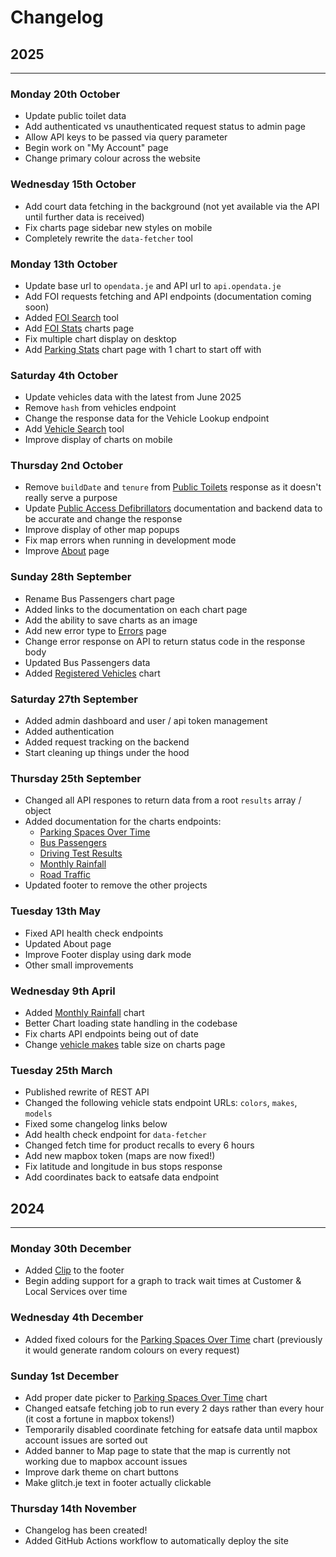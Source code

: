 # Changelog

## 2025
---
### Monday 20th October
* Update public toilet data
* Add authenticated vs unauthenticated request status to admin page
* Allow API keys to be passed via query parameter
* Begin work on "My Account" page 
* Change primary colour across the website

### Wednesday 15th October
* Add court data fetching in the background (not yet available via the API until further data is received)
* Fix charts page sidebar new styles on mobile
* Completely rewrite the `data-fetcher` tool

### Monday 13th October
* Update base url to `opendata.je` and API url to `api.opendata.je`
* Add FOI requests fetching and API endpoints (documentation coming soon)
* Added [FOI Search](/tools/foi-search) tool
* Add [FOI Stats](/charts/other/foi-stats) charts page
* Fix multiple chart display on desktop
* Add [Parking Stats](/charts/transport/parking-stats) chart page with 1 chart to start off with

### Saturday 4th October
* Update vehicles data with the latest from June 2025
* Remove `hash` from vehicles endpoint
* Change the response data for the Vehicle Lookup endpoint
* Add [Vehicle Search](/tools/vehicle-search) tool
* Improve display of charts on mobile

### Thursday 2nd October
* Remove `buildDate` and `tenure` from [Public Toilets](/docs/endpoints/toilets) response as it doesn't really serve a purpose
* Update [Public Access Defibrillators](/docs/endpoints/defibrillators) documentation and backend data to be accurate and change the response
* Improve display of other map popups
* Fix map errors when running in development mode
* Improve [About](/about) page

### Sunday 28th September
* Rename Bus Passengers chart page
* Added links to the documentation on each chart page
* Add the ability to save charts as an image
* Add new error type to [Errors](/docs/errors) page
* Change error response on API to return status code in the response body
* Updated Bus Passengers data
* Added [Registered Vehicles](/charts/transport/registered-vehicles) chart

### Saturday 27th September
* Added admin dashboard and user / api token management
* Added authentication
* Added request tracking on the backend
* Start cleaning up things under the hood

### Thursday 25th September
* Changed all API respones to return data from a root `results` array / object
* Added documentation for the charts endpoints:
  * [Parking Spaces Over Time](/docs/endpoints/charts/parking-over-time)
  * [Bus Passengers](/docs/endpoints/charts/bus-passengers)
  * [Driving Test Results](/docs/endpoints/charts/driving-test-results)
  * [Monthly Rainfall](/docs/endpoints/charts/monthly-rainfall)
  * [Road Traffic](/docs/endpoints/charts/road-traffic)
* Updated footer to remove the other projects

### Tuesday 13th May
* Fixed API health check endpoints
* Updated About page
* Improve Footer display using dark mode
* Other small improvements

### Wednesday 9th April
* Added [Monthly Rainfall](/charts/weather/monthly-rainfall) chart
* Better Chart loading state handling in the codebase
* Fix charts API endpoints being out of date
* Change [vehicle makes](/charts/transport/vehicle-makes) table size on charts page

### Tuesday 25th March
* Published rewrite of REST API
* Changed the following vehicle stats endpoint URLs: `colors`, `makes`, `models`
* Fixed some changelog links below
* Add health check endpoint for `data-fetcher` 
* Changed fetch time for product recalls to every 6 hours
* Add new mapbox token (maps are now fixed!)
* Fix latitude and longitude in bus stops response
* Add coordinates back to eatsafe data endpoint

## 2024
---
### Monday 30th December
* Added [Clip](https://clip.glitch.je) to the footer
* Begin adding support for a graph to track wait times at Customer & Local Services over time

### Wednesday 4th December
* Added fixed colours for the [Parking Spaces Over Time](/charts/transport/parking-over-time) chart (previously it would generate random colours on every request)

### Sunday 1st December
* Add proper date picker to [Parking Spaces Over Time](/charts/transport/parking-over-time) chart
* Changed eatsafe fetching job to run every 2 days rather than every hour (it cost a fortune in mapbox tokens!)
* Temporarily disabled coordinate fetching for eatsafe data until mapbox account issues are sorted out
* Added banner to Map page to state that the map is currently not working due to mapbox account issues
* Improve dark theme on chart buttons
* Make glitch.je text in footer actually clickable

### Thursday 14th November
* Changelog has been created!
* Added GitHub Actions workflow to automatically deploy the site